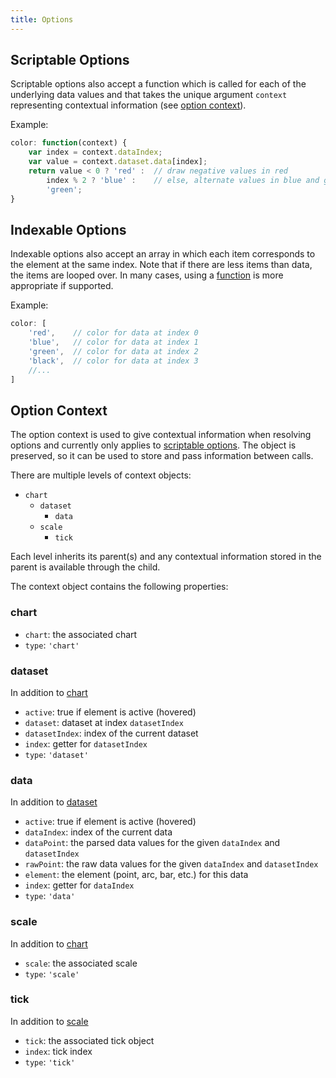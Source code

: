 ```yaml
---
title: Options
---
```


## Scriptable Options

Scriptable options also accept a function which is called for each of the underlying data values and that takes the unique argument `context` representing contextual information (see [option context](options.md#option-context)).

Example:

```javascript
color: function(context) {
    var index = context.dataIndex;
    var value = context.dataset.data[index];
    return value < 0 ? 'red' :  // draw negative values in red
        index % 2 ? 'blue' :    // else, alternate values in blue and green
        'green';
}
```

## Indexable Options

Indexable options also accept an array in which each item corresponds to the element at the same index. Note that if there are less items than data, the items are looped over. In many cases, using a [function](#scriptable-options) is more appropriate if supported.

Example:

```javascript
color: [
    'red',    // color for data at index 0
    'blue',   // color for data at index 1
    'green',  // color for data at index 2
    'black',  // color for data at index 3
    //...
]
```

## Option Context

The option context is used to give contextual information when resolving options and currently only applies to [scriptable options](#scriptable-options).
The object is preserved, so it can be used to store and pass information between calls.

There are multiple levels of context objects:

- `chart`
  - `dataset`
    - `data`
  - `scale`
    - `tick`

Each level inherits its parent(s) and any contextual information stored in the parent is available through the child.

The context object contains the following properties:

### chart

- `chart`: the associated chart
- `type`: `'chart'`

### dataset

In addition to [chart](#chart)

- `active`: true if element is active (hovered)
- `dataset`: dataset at index `datasetIndex`
- `datasetIndex`: index of the current dataset
- `index`: getter for `datasetIndex`
- `type`: `'dataset'`

### data

In addition to [dataset](#dataset)

- `active`: true if element is active (hovered)
- `dataIndex`: index of the current data
- `dataPoint`: the parsed data values for the given `dataIndex` and `datasetIndex`
- `rawPoint`: the raw data values for the given `dataIndex` and `datasetIndex`
- `element`: the element (point, arc, bar, etc.) for this data
- `index`: getter for `dataIndex`
- `type`: `'data'`

### scale

In addition to [chart](#chart)

- `scale`: the associated scale
- `type`: `'scale'`

### tick

In addition to [scale](#scale)

- `tick`: the associated tick object
- `index`: tick index
- `type`: `'tick'`
